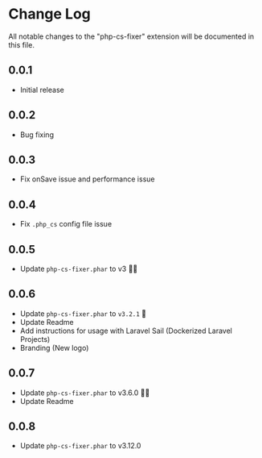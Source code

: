 # Change Log

All notable changes to the "php-cs-fixer" extension will be documented in this file.

## 0.0.1

- Initial release

## 0.0.2

- Bug fixing

## 0.0.3

- Fix onSave issue and performance issue

## 0.0.4

- Fix `.php_cs` config file issue

## 0.0.5

- Update `php-cs-fixer.phar` to v3 🤩😎

## 0.0.6

- Update `php-cs-fixer.phar` to `v3.2.1` 🚀
- Update Readme
- Add instructions for usage with Laravel Sail (Dockerized Laravel Projects)
- Branding (New logo)

## 0.0.7

- Update `php-cs-fixer.phar` to v3.6.0 🤩😎
- Update Readme

## 0.0.8

- Update `php-cs-fixer.phar` to v3.12.0

